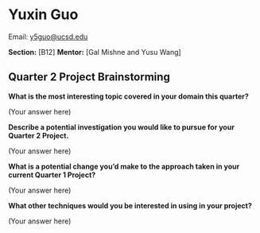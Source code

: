 # Yuxin Guo
Email: [y5guo@ucsd.edu](mailto:y5guo@ucsd.edu)

**Section:** [B12]
**Mentor:** [Gal Mishne and Yusu Wang]

## Quarter 2 Project Brainstorming

**What is the most interesting topic covered in your domain this quarter?**

(Your answer here)

**Describe a potential investigation you would like to pursue for your Quarter 2 Project.**

(Your answer here)

**What is a potential change you’d make to the approach taken in your current Quarter 1 Project?**

(Your answer here)

**What other techniques would you be interested in using in your project?**

(Your answer here)

